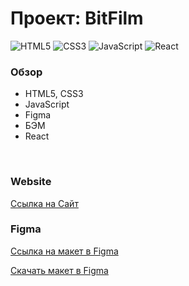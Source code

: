 # Проект: BitFilm

![HTML5](https://img.shields.io/badge/html5-%23E34F26.svg?style=for-the-badge&logo=html5&logoColor=white)
![CSS3](https://img.shields.io/badge/css3-%231572B6.svg?style=for-the-badge&logo=css3&logoColor=white)
![JavaScript](https://img.shields.io/badge/javascript-%23323330.svg?style=for-the-badge&logo=javascript&logoColor=%23F7DF1E)
![React](https://img.shields.io/badge/React-61DAFB.svg?style=for-the-badge&logo=React&logoColor=black)

### Обзор

- HTML5, CSS3
- JavaScript
- Figma
- БЭМ
- React

<br>

### Website

[Ссылка на Сайт](https://bitfilm.nomoredomains.sbs/)

### Figma

[Ссылка на макет в Figma](<https://www.figma.com/file/jYJ9618VyXJRX9lafAvr59/Diploma-(Copy)?type=design&node-id=37257%3A62143&mode=design&t=SyGejM81qaWZOeKj-1>)

[Скачать макет в Figma](https://disk.yandex.ru/d/rzjJMfRU99J4_g)
